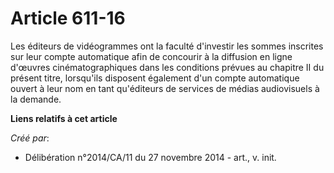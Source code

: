 # Article 611-16

Les éditeurs de vidéogrammes ont la faculté d'investir les sommes inscrites sur leur compte automatique afin de concourir à
la diffusion en ligne d'œuvres cinématographiques dans les conditions prévues au chapitre II du présent titre, lorsqu'ils
disposent également d'un compte automatique ouvert à leur nom en tant qu'éditeurs de services de médias audiovisuels à la
demande.

**Liens relatifs à cet article**

_Créé par_:

  - Délibération n°2014/CA/11 du 27 novembre 2014 - art., v. init.

